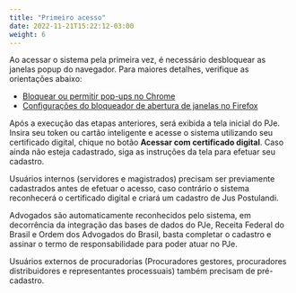 ```yaml
---
title: "Primeiro acesso"
date: 2022-11-21T15:22:12-03:00
weight: 6
---
```


Ao acessar o sistema pela primeira vez, é necessário desbloquear as janelas popup do navegador. Para maiores detalhes, verifique as orientações abaixo:

+ [Bloquear ou permitir pop-ups no Chrome](https://support.google.com/chrome/answer/95472?hl=pt-BR&co=GENIE.Platform%3DDesktop) 
+ [Configurações do bloqueador de abertura de janelas no Firefox](https://support.mozilla.org/pt-BR/kb/configuracoes-do-bloqueador-de-abertura-de-janelas)

Após a execução das etapas anteriores, será exibida a tela inicial do PJe. Insira seu token ou cartão inteligente e acesse o sistema utilizando seu certificado digital, chique no botão **Acessar com certificado digital**. Caso ainda não esteja cadastrado, siga as instruções da tela para efetuar seu cadastro.

Usuários internos (servidores e magistrados) precisam ser previamente cadastrados antes de efetuar o acesso, caso contrário o sistema reconhecerá o certificado digital e criará um cadastro de Jus Postulandi.

Advogados são automaticamente reconhecidos pelo sistema, em decorrência da integração das bases de dados do PJe, Receita Federal do Brasil e Ordem dos Advogados do Brasil, basta completar o cadastro e assinar o termo de responsabilidade para poder atuar no PJe.

Usuários externos de procuradorias (Procuradores gestores, procuradores distribuidores e representantes processuais) também precisam de pré-cadastro. 



